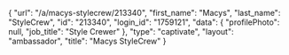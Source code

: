 {
    "url": "\/a\/macys-stylecrew\/213340",
    "first_name": "Macys",
    "last_name": "StyleCrew",
    "id": "213340",
    "login_id": "1759121",
    "data": {
        "profilePhoto": null,
        "job_title": "Style Crewer"
    },
    "type": "captivate",
    "layout": "ambassador",
    "title": "Macys StyleCrew"
}